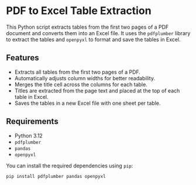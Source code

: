 # PDF to Excel Table Extraction

This Python script extracts tables from the first two pages of a PDF document and converts them into an Excel file. It uses the `pdfplumber` library to extract the tables and `openpyxl` to format and save the tables in Excel.

## Features

- Extracts all tables from the first two pages of a PDF.
- Automatically adjusts column widths for better readability.
- Merges the title cell across the columns for each table.
- Titles are extracted from the page text and placed at the top of each table in Excel.
- Saves the tables in a new Excel file with one sheet per table.

## Requirements

- Python 3.12
- `pdfplumber`
- `pandas`
- `openpyxl`

You can install the required dependencies using `pip`:

```bash
pip install pdfplumber pandas openpyxl
